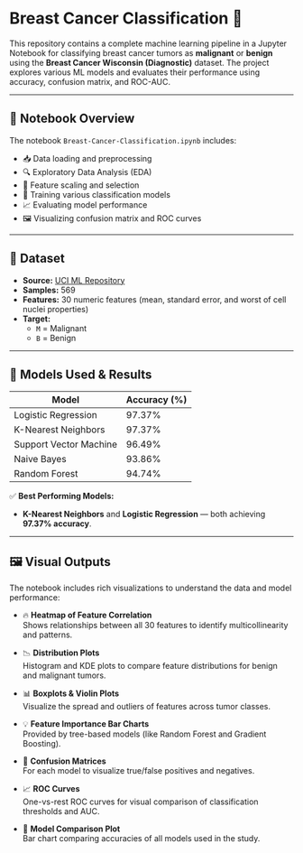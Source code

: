 # Breast Cancer Classification 🧬

This repository contains a complete machine learning pipeline in a Jupyter Notebook for classifying breast cancer tumors as **malignant** or **benign** using the **Breast Cancer Wisconsin (Diagnostic)** dataset. The project explores various ML models and evaluates their performance using accuracy, confusion matrix, and ROC-AUC.

---

## 📓 Notebook Overview

The notebook `Breast-Cancer-Classification.ipynb` includes:

- 📥 Data loading and preprocessing  
- 🔍 Exploratory Data Analysis (EDA)  
- 📐 Feature scaling and selection  
- 🧠 Training various classification models  
- 📈 Evaluating model performance  
- 🖼️ Visualizing confusion matrix and ROC curves  

---

## 📁 Dataset

- **Source:** [UCI ML Repository](https://archive.ics.uci.edu/ml/datasets/Breast+Cancer+Wisconsin+(Diagnostic))  
- **Samples:** 569  
- **Features:** 30 numeric features (mean, standard error, and worst of cell nuclei properties)  
- **Target:**  
  - `M` = Malignant  
  - `B` = Benign  

---

## 🧠 Models Used & Results

| Model                  | Accuracy (%) | 
|------------------------|--------------|
| Logistic Regression    | 97.37%       | 
| K-Nearest Neighbors    | 97.37%       | 
| Support Vector Machine | 96.49%       | 
| Naive Bayes            | 93.86%       | 
| Random Forest          | 94.74%       |

✅ **Best Performing Models:**  
- **K-Nearest Neighbors** and **Logistic Regression** — both achieving **97.37% accuracy**.

---

## 🖼️ Visual Outputs

The notebook includes rich visualizations to understand the data and model performance:

- 🔥 **Heatmap of Feature Correlation**  
  Shows relationships between all 30 features to identify multicollinearity and patterns.

- 📉 **Distribution Plots**  
  Histogram and KDE plots to compare feature distributions for benign and malignant tumors.

- 📊 **Boxplots & Violin Plots**  
  Visualize the spread and outliers of features across tumor classes.

- 💡 **Feature Importance Bar Charts**  
  Provided by tree-based models (like Random Forest and Gradient Boosting).

- 🧩 **Confusion Matrices**  
  For each model to visualize true/false positives and negatives.

- 📈 **ROC Curves**  
  One-vs-rest ROC curves for visual comparison of classification thresholds and AUC.

- 🔁 **Model Comparison Plot**  
  Bar chart comparing accuracies of all models used in the study.


